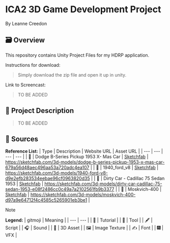 # ICA2 3D Game Development Project #

By Leanne Creedon

## 🗃️ Overview ##

This repository contains Unity Project Files for my HDRP application.

Instructions for download: 

> Simply download the zip file and open it up in unity.

Link to Screencast:

> TO BE ADDED

## 📰 Project Description ##

> TO BE ADDED

## 🧵 Sources ##

**Reference List:** 
| Type | Description | Website URL | Asset URL |
| --- | --- | --- | --- |
| 🌲 | Dodge B-Series Pickup 1953 X- Mas Car | [Sketchfab](https://sketchfab.com/feed) | https://sketchfab.com/3d-models/dodge-b-series-pickup-1953-x-mas-car-679a56d48aec496aa53a720adc4ea107 |
| 🌲 | 1940_ford_v8 | [Sketchfab](https://sketchfab.com/feed) | https://sketchfab.com/3d-models/1940-ford-v8-d9e2efb283534eebae96cf0963820d35 |
| 🌲 | Dirty Car - Cadillac 75 Sedan 1953 | [Sketchfab](https://sketchfab.com/feed) | https://sketchfab.com/3d-models/dirty-car-cadillac-75-sedan-1953-e08f2486cc0c49a7a2102561fb9b3377 |
| 🌲 | Moskvich-400 | [Sketchfab](https://sketchfab.com/feed) | https://sketchfab.com/3d-models/moskvich-400-d97a9e64712f4c4585c5265901eb3be1 |

> [!NOTE]
> **Legend:** 
>| gitmoji | Meaning |
>| --- | --- |
>| 🔴  | Tutorial |
>| 🔨 | Tool |
>| 🖋️ | Script |
>| 🎧 | Sound |
>| 🌲 | 3D Asset |
>| 🖼️ | Image Texture |
>| ✍️  | Font |
>| 🎆  | VFX |
